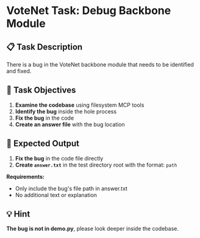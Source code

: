 # VoteNet Task: Debug Backbone Module

## 📋 Task Description

There is a bug in the VoteNet backbone module that needs to be identified and fixed.

## 🎯 Task Objectives

1. **Examine the codebase** using filesystem MCP tools
2. **Identify the bug** inside the hole process
3. **Fix the bug** in the code
4. **Create an answer file** with the bug location

## 📝 Expected Output

1. **Fix the bug** in the code file directly
2. **Create `answer.txt`** in the test directory root with the format: `path`

**Requirements:**

- Only include the bug's file path in answer.txt
- No additional text or explanation

## 💡 Hint

**The bug is not in demo.py**, please look deeper inside the codebase.
